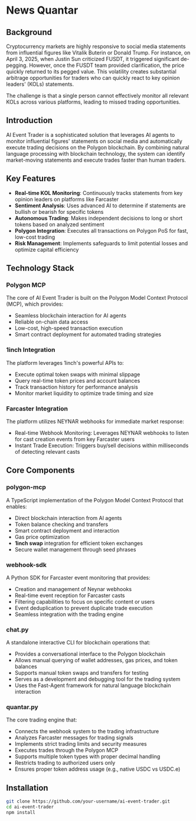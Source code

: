 # News Quantar

## Background

Cryptocurrency markets are highly responsive to social media statements from influential figures like Vitalik Buterin or Donald Trump. For instance, on April 3, 2025, when Justin Sun criticized FUSDT, it triggered significant de-pegging. However, once the FUSDT team provided clarification, the price quickly returned to its pegged value. This volatility creates substantial arbitrage opportunities for traders who can quickly react to key opinion leaders' (KOLs) statements.

The challenge is that a single person cannot effectively monitor all relevant KOLs across various platforms, leading to missed trading opportunities.

## Introduction

AI Event Trader is a sophisticated solution that leverages AI agents to monitor influential figures' statements on social media and automatically execute trading decisions on the Polygon blockchain. By combining natural language processing with blockchain technology, the system can identify market-moving statements and execute trades faster than human traders.

## Key Features

- **Real-time KOL Monitoring**: Continuously tracks statements from key opinion leaders on platforms like Farcaster
- **Sentiment Analysis**: Uses advanced AI to determine if statements are bullish or bearish for specific tokens
- **Autonomous Trading**: Makes independent decisions to long or short tokens based on analyzed sentiment
- **Polygon Integration**: Executes all transactions on Polygon PoS for fast, low-cost trading
- **Risk Management**: Implements safeguards to limit potential losses and optimize capital efficiency

## Technology Stack

### Polygon MCP

The core of AI Event Trader is built on the Polygon Model Context Protocol (MCP), which provides:

- Seamless blockchain interaction for AI agents
- Reliable on-chain data access
- Low-cost, high-speed transaction execution
- Smart contract deployment for automated trading strategies

### 1inch Integration

The platform leverages 1inch's powerful APIs to:

- Execute optimal token swaps with minimal slippage
- Query real-time token prices and account balances
- Track transaction history for performance analysis
- Monitor market liquidity to optimize trade timing and size

### Farcaster Integration

The platform utilizes NEYNAR webhooks for immediate market response:

- Real-time Webhook Monitoring: Leverages NEYNAR webhooks to listen for cast creation events from key Farcaster users
- Instant Trade Execution: Triggers buy/sell decisions within milliseconds of detecting relevant casts

## Core Components

### polygon-mcp

A TypeScript implementation of the Polygon Model Context Protocol that enables:

- Direct blockchain interaction from AI agents
- Token balance checking and transfers
- Smart contract deployment and interaction
- Gas price optimization
- **1inch swap** integration for efficient token exchanges
- Secure wallet management through seed phrases

### webhook-sdk

A Python SDK for Farcaster event monitoring that provides:

- Creation and management of Neynar webhooks
- Real-time event reception for Farcaster casts
- Filtering capabilities to focus on specific content or users
- Event deduplication to prevent duplicate trade execution
- Seamless integration with the trading engine

### chat.py

A standalone interactive CLI for blockchain operations that:

- Provides a conversational interface to the Polygon blockchain
- Allows manual querying of wallet addresses, gas prices, and token balances
- Supports manual token swaps and transfers for testing
- Serves as a development and debugging tool for the trading system
- Uses the Fast-Agent framework for natural language blockchain interaction

### quantar.py

The core trading engine that:

- Connects the webhook system to the trading infrastructure
- Analyzes Farcaster messages for trading signals
- Implements strict trading limits and security measures
- Executes trades through the Polygon MCP
- Supports multiple token types with proper decimal handling
- Restricts trading to authorized users only
- Ensures proper token address usage (e.g., native USDC vs USDC.e)

## Installation

```bash
git clone https://github.com/your-username/ai-event-trader.git
cd ai-event-trader
npm install
